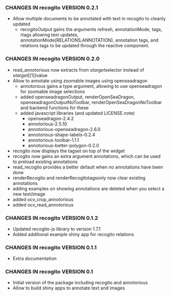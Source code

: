 ### CHANGES IN recogito VERSION 0.2.1

- Allow multiple documents to be annotated with text in recogito to cleanly updated
  - recogitoOutput gains the arguments refresh, annotationMode, tags, rtags
  allowing text updates, annotationMode(RELATIONS,ANNOTATION), annotation tags, 
  and relations tags to be updated through the reactive component.

### CHANGES IN recogito VERSION 0.2.0

- read_annotorious now extracts from x$target$selector instead of x$target[[1]]$value
- Allow to annotate using zoomable images using openseadragon
    - annotorious gains a type argument, allowing to use openseadragon for zoomable image selections
    - added openseadragonOutput, renderOpenSeaDragon, openseadragonOutputNoToolbar, renderOpenSeaDragonNoToolbar and backend functions for these
    - added javascript libraries (and updated LICENSE.note)
        - openseadragon-2.4.2
        - annotorious-2.5.10
        - annotorious-openseadragon-2.6.0
        - annotorious-shape-labels-0.2.4
        - annotorious-toolbar-1.1.1
        - annotorious-better-polygon-0.2.0
- recogito now displays the tagset on top of the widget 
- recogito now gains an extra argument annotations, which can be used to preload existing annotations
- read_recogito provides a better default when no annotations have been done
- renderRecogito and renderRecogitotagsonly now clear existing annotations
- adding examples on showing annotations are deleted when you select a new text/image
- added ocv_crop_annotorious
- added ocv_read_annotorious

### CHANGES IN recogito VERSION 0.1.2

- Updated recogito-js library to version 1.7.1
- Added additional example shiny app for recogito relations

### CHANGES IN recogito VERSION 0.1.1

- Extra documentation

### CHANGES IN recogito VERSION 0.1

- Initial version of the package including recogito and annotorious
- Allow to build shiny apps to annotate text and images
